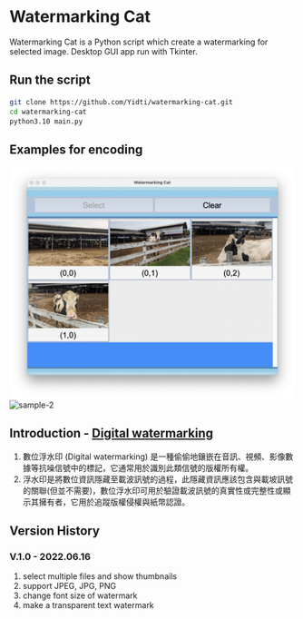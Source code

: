 # Watermarking Cat

Watermarking Cat is a Python script which create a watermarking for selected image.
Desktop GUI app run with Tkinter.

## Run the script

```sh
git clone https://github.com/Yidti/watermarking-cat.git
cd watermarking-cat
python3.10 main.py
```

## Examples for encoding
![sample-1](https://github.com/Yidti/watermarking-cat/blob/master/sample/sample-1.png)
![sample-2](https://github.com/Yidti/watermarking-cat/blob/master/sample/sample-2.png)
## Introduction - [Digital watermarking](https://en.wikipedia.org/wiki/Digital_watermarking)

1. 數位浮水印 (Digital watermarking) 是一種偷偷地鑲嵌在音訊、視頻、影像數據等抗噪信號中的標記，它通常用於識別此類信號的版權所有權。
2. 浮水印是將數位資訊隱藏至載波訊號的過程，此隱藏資訊應該包含與載坡訊號的關聯(但並不需要)，數位浮水印可用於驗證載波訊號的真實性或完整性或顯示其擁有者，它用於追蹤版權侵權與紙幣認證。

## Version History

### V.1.0 - 2022.06.16
1. select multiple files and show thumbnails
2. support JPEG, JPG, PNG
3. change font size of watermark
4. make a transparent text watermark
